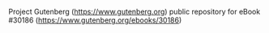 Project Gutenberg (https://www.gutenberg.org) public repository for eBook #30186 (https://www.gutenberg.org/ebooks/30186)
